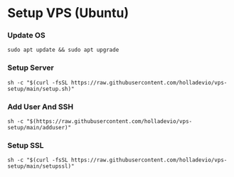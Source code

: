 # Setup VPS (Ubuntu)

### Update OS

```shell
sudo apt update && sudo apt upgrade
```

### Setup Server

```shell
sh -c "$(curl -fsSL https://raw.githubusercontent.com/holladevio/vps-setup/main/setup.sh)"
```

### Add User And SSH

```shell
sh -c "$(https://raw.githubusercontent.com/holladevio/vps-setup/main/adduser)"
```

### Setup SSL

```shell
sh -c "$(curl -fsSL https://raw.githubusercontent.com/holladevio/vps-setup/main/setupssl)"
```
